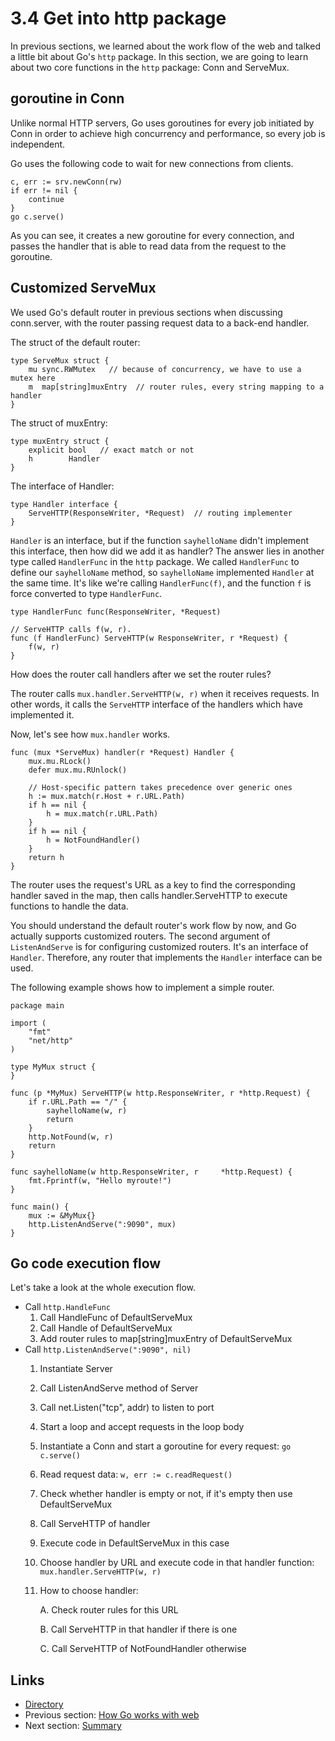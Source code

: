# 3.4 Get into http package

In previous sections, we learned about the work flow of the web and talked a little bit about Go's `http` package. In this section, we are going to learn about two core functions in the `http` package: Conn and ServeMux.

## goroutine in Conn

Unlike normal HTTP servers, Go uses goroutines for every job initiated by Conn in order to achieve high concurrency and performance, so every job is independent.

Go uses the following code to wait for new connections from clients.

```text
c, err := srv.newConn(rw)
if err != nil {
    continue
}
go c.serve()
```

As you can see, it creates a new goroutine for every connection, and passes the handler that is able to read data from the request to the goroutine.

## Customized ServeMux

We used Go's default router in previous sections when discussing conn.server, with the router passing request data to a back-end handler.

The struct of the default router:

```text
type ServeMux struct {
    mu sync.RWMutex   // because of concurrency, we have to use a mutex here
    m  map[string]muxEntry  // router rules, every string mapping to a handler
}
```

The struct of muxEntry:

```text
type muxEntry struct {
    explicit bool   // exact match or not
    h        Handler
}
```

The interface of Handler:

```text
type Handler interface {
    ServeHTTP(ResponseWriter, *Request)  // routing implementer
}
```

`Handler` is an interface, but if the function `sayhelloName` didn't implement this interface, then how did we add it as handler? The answer lies in another type called `HandlerFunc` in the `http` package. We called `HandlerFunc` to define our `sayhelloName` method, so `sayhelloName` implemented `Handler` at the same time. It's like we're calling `HandlerFunc(f)`, and the function `f` is force converted to type `HandlerFunc`.

```text
type HandlerFunc func(ResponseWriter, *Request)

// ServeHTTP calls f(w, r).
func (f HandlerFunc) ServeHTTP(w ResponseWriter, r *Request) {
    f(w, r)
}
```

How does the router call handlers after we set the router rules?

The router calls `mux.handler.ServeHTTP(w, r)` when it receives requests. In other words, it calls the `ServeHTTP` interface of the handlers which have implemented it.

Now, let's see how `mux.handler` works.

```text
func (mux *ServeMux) handler(r *Request) Handler {
    mux.mu.RLock()
    defer mux.mu.RUnlock()

    // Host-specific pattern takes precedence over generic ones
    h := mux.match(r.Host + r.URL.Path)
    if h == nil {
        h = mux.match(r.URL.Path)
    }
    if h == nil {
        h = NotFoundHandler()
    }
    return h
}
```

The router uses the request's URL as a key to find the corresponding handler saved in the map, then calls handler.ServeHTTP to execute functions to handle the data.

You should understand the default router's work flow by now, and Go actually supports customized routers. The second argument of `ListenAndServe` is for configuring customized routers. It's an interface of `Handler`. Therefore, any router that implements the `Handler` interface can be used.

The following example shows how to implement a simple router.

```text
package main

import (
    "fmt"
    "net/http"
)

type MyMux struct {
}

func (p *MyMux) ServeHTTP(w http.ResponseWriter, r *http.Request) {
    if r.URL.Path == "/" {
        sayhelloName(w, r)
        return
    }
    http.NotFound(w, r)
    return
}

func sayhelloName(w http.ResponseWriter, r     *http.Request) {
    fmt.Fprintf(w, "Hello myroute!")
}

func main() {
    mux := &MyMux{}
    http.ListenAndServe(":9090", mux)
}
```

## Go code execution flow

Let's take a look at the whole execution flow.

* Call `http.HandleFunc`
  1. Call HandleFunc of DefaultServeMux
  2. Call Handle of DefaultServeMux
  3. Add router rules to map\[string\]muxEntry of DefaultServeMux
* Call `http.ListenAndServe(":9090", nil)`
  1. Instantiate Server
  2. Call ListenAndServe method of Server
  3. Call net.Listen\("tcp", addr\) to listen to port
  4. Start a loop and accept requests in the loop body
  5. Instantiate a Conn and start a goroutine for every request: `go c.serve()`
  6. Read request data: `w, err := c.readRequest()`
  7. Check whether handler is empty or not, if it's empty then use DefaultServeMux
  8. Call ServeHTTP of handler
  9. Execute code in DefaultServeMux in this case
  10. Choose handler by URL and execute code in that handler function: `mux.handler.ServeHTTP(w, r)`
  11. How to choose handler:

      A. Check router rules for this URL

      B. Call ServeHTTP in that handler if there is one

      C. Call ServeHTTP of NotFoundHandler otherwise

## Links

* [Directory](preface.md)
* Previous section: [How Go works with web](03.3.md)
* Next section: [Summary](03.5.md)

